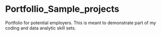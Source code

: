 # Portfollio_Sample_projects

Portfolio for potential employers. This is meant to demonstrate part of my coding and data analytic skill sets.
